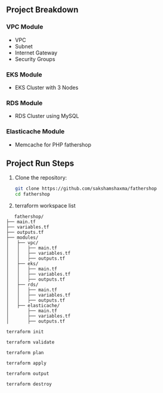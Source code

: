 ## Project Breakdown

### VPC Module
- VPC
- Subnet
- Internet Gateway
- Security Groups

### EKS Module
- EKS Cluster with 3 Nodes

### RDS Module
- RDS Cluster using MySQL

### Elasticache Module
- Memcache for PHP fathershop

## Project Run Steps

1. Clone the repository:
   ```bash
   git clone https://github.com/sakshamshaxma/fathershop
   cd fathershop
   ```
2. terraform workspace list
```
   fathershop/
├── main.tf
├── variables.tf
├── outputs.tf
├── modules/
│   ├── vpc/
│   │   ├── main.tf
│   │   ├── variables.tf
│   │   ├── outputs.tf
│   ├── eks/
│   │   ├── main.tf
│   │   ├── variables.tf
│   │   ├── outputs.tf
│   ├── rds/
│   │   ├── main.tf
│   │   ├── variables.tf
│   │   ├── outputs.tf
│   ├── elasticache/
│       ├── main.tf
│       ├── variables.tf
│       ├── outputs.tf
```
```
terraform init
```
```
terraform validate
```
```
terraform plan
```
```
terraform apply
```
```
terraform output
```
```
terraform destroy
```
